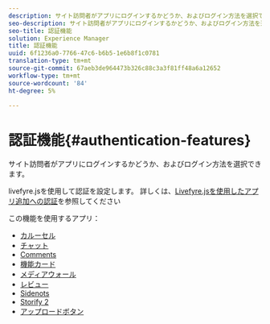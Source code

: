 ```yaml
---
description: サイト訪問者がアプリにログインするかどうか、およびログイン方法を選択できます。
seo-description: サイト訪問者がアプリにログインするかどうか、およびログイン方法を選択できます。
seo-title: 認証機能
solution: Experience Manager
title: 認証機能
uuid: 6f1236a0-7766-47c6-b6b5-1e6b8f1c0781
translation-type: tm+mt
source-git-commit: 67aeb3de964473b326c88c3a3f81ff48a6a12652
workflow-type: tm+mt
source-wordcount: '84'
ht-degree: 5%

---
```



# 認証機能{#authentication-features}

サイト訪問者がアプリにログインするかどうか、およびログイン方法を選択できます。

livefyre.jsを使用して認証を設定します。 詳しくは、[Livefyre.jsを使用したアプリ追加への認証](/help/implementation/c-getting-started/c-implementation-process/c-using-livefyre.js-to-create-customize-and-use-apps-on-your-site.md)を参照してください

この機能を使用するアプリ：

* [カルーセル](../c-about-apps/c-carousel-app/c-carousel-app.md#c_carousel_app)
* [チャット](../c-about-apps/c-chat-app/c-chat-app.md#c_chat_app)
* [Comments](/help/using/c-about-apps/c-comments/c-comments.md)
* [機能カード](../c-about-apps/c-feature-card-app/c-feature-card-app.md#c_feature_card_app)
* [メディアウォール](../c-about-apps/c-media-wall-app/c-media-wall-app.md#c_media_wall_app)
* [レビュー](../c-about-apps/c-reviews-app/c-reviews-app.md#c_reviews_app)
* [Sidenots](../c-about-apps/c-sidenotes-app/c-sidenotes-app.md#c_sidenotes_app)
* [Storify 2](../c-about-apps/c-storify2/c-storify2.md#c_storify2)
* [アップロードボタン](../c-about-apps/c-upload-button-app/c-upload-button-app.md#c_upload_button_app)

